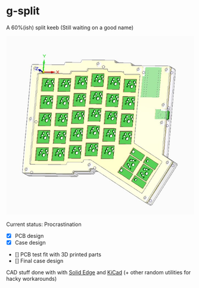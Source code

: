 # g-split
A 60%(ish) split keeb (Still waiting on a good name)

![g-split-preview](g-split-preview.jpg)

Current status: Procrastination
- [x] PCB design
- [x] Case design
- [] PCB test fit with 3D printed parts
- [] Final case design 

CAD stuff done with with [Solid Edge](https://solidedge.siemens.com/en/) and [KiCad](https://www.kicad.org/) (+ other random utilities for hacky workarounds)